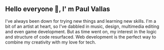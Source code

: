 ## Hello everyone 👋, I' m Paul Vallas
I've always been down for trying new things and learning new skills. I'm a bit of an artist at heart, so I've dabbled in music, design, multimedia editing and even game development. But as time went on, my interest in the logic and structure of code resurfaced. Web development is the perfect way to combine my creativity with my love for tech.

<!--
**PaulReaver/PaulReaver** is a ✨ _special_ ✨ repository because its `README.md` (this file) appears on your GitHub profile.

Here are some ideas to get you started:

- 🔭 I’m currently working on ...
- 🌱 I’m currently learning ...
- 👯 I’m looking to collaborate on ...
- 🤔 I’m looking for help with ...
- 💬 Ask me about ...
- 📫 How to reach me: ...
- 😄 Pronouns: ...
- ⚡ Fun fact: ...
-->
